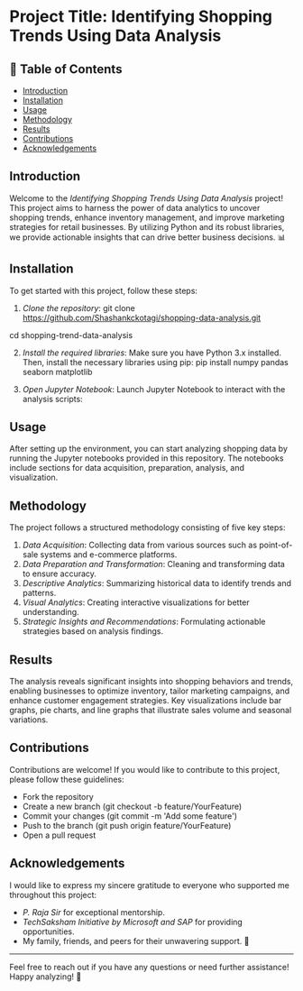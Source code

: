 # Project Title: Identifying Shopping Trends Using Data Analysis

## 📖 Table of Contents
- [Introduction](#introduction)
- [Installation](#installation)
- [Usage](#usage)
- [Methodology](#methodology)
- [Results](#results)
- [Contributions](#contributions)
- [Acknowledgements](#acknowledgements)


## Introduction
Welcome to the *Identifying Shopping Trends Using Data Analysis* project! This project aims to harness the power of data analytics to uncover shopping trends, enhance inventory management, and improve marketing strategies for retail businesses. By utilizing Python and its robust libraries, we provide actionable insights that can drive better business decisions. 📊

## Installation
To get started with this project, follow these steps:

1. *Clone the repository*:
git clone https://github.com/Shashankckotagi/shopping-data-analysis.git

cd shopping-trend-data-analysis


2. *Install the required libraries*:
Make sure you have Python 3.x installed. Then, install the necessary libraries using pip:
pip install numpy pandas seaborn matplotlib



3. *Open Jupyter Notebook*:
Launch Jupyter Notebook to interact with the analysis scripts:



## Usage
After setting up the environment, you can start analyzing shopping data by running the Jupyter notebooks provided in this repository. The notebooks include sections for data acquisition, preparation, analysis, and visualization.

## Methodology
The project follows a structured methodology consisting of five key steps:

1. *Data Acquisition*: Collecting data from various sources such as point-of-sale systems and e-commerce platforms.
2. *Data Preparation and Transformation*: Cleaning and transforming data to ensure accuracy.
3. *Descriptive Analytics*: Summarizing historical data to identify trends and patterns.
4. *Visual Analytics*: Creating interactive visualizations for better understanding.
5. *Strategic Insights and Recommendations*: Formulating actionable strategies based on analysis findings.

## Results
The analysis reveals significant insights into shopping behaviors and trends, enabling businesses to optimize inventory, tailor marketing campaigns, and enhance customer engagement strategies. Key visualizations include bar graphs, pie charts, and line graphs that illustrate sales volume and seasonal variations.

## Contributions
Contributions are welcome! If you would like to contribute to this project, please follow these guidelines:

- Fork the repository
- Create a new branch (git checkout -b feature/YourFeature)
- Commit your changes (git commit -m 'Add some feature')
- Push to the branch (git push origin feature/YourFeature)
- Open a pull request

## Acknowledgements
I would like to express my sincere gratitude to everyone who supported me throughout this project:

- *P. Raja Sir* for exceptional mentorship.
- *TechSaksham Initiative by Microsoft and SAP* for providing opportunities.
- My family, friends, and peers for their unwavering support. 🙏



---

Feel free to reach out if you have any questions or need further assistance! Happy analyzing! 🎉
